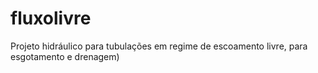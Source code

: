 # fluxolivre
Projeto hidráulico para tubulações em regime de escoamento livre, para esgotamento e drenagem)
